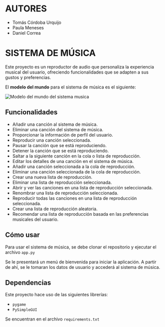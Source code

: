 # AUTORES

- Tomás Córdoba Urquijo
- Paula Meneses
- Daniel Correa

# SISTEMA DE MÚSICA

Este proyecto es un reproductor de audio que personaliza la experiencia musical del usuario, ofreciendo funcionalidades 
que se adapten a sus gustos y preferencias.

El **modelo del mundo** para el sistema de música es el siguiente:

![Modelo del mundo del sistema musica](assets/UML/Sistema_de_Música_M.drawio.png)



## Funcionalidades

- Añadir una canción al sistema de música.
- Eliminar una canción del sistema de música.
- Proporcionar la información de perfil del usuario.
- Reproducir una canción seleccionada.
- Pausar la canción que se está reproduciendo.
- Detener la canción que se está reproduciendo.
- Saltar a la siguiente canción en la cola o lista de reproducción.
- Editar los detalles de una canción en el sistema de música.
- Añadir una canción seleccionada a la cola de reproducción.
- Eliminar una canción seleccionada de la cola de reproducción.
- Crear una nueva lista de reproducción.
- Eliminar una lista de reproducción seleccionada.
- Abrir y ver las canciones en una lista de reproducción seleccionada.
- Renombrar una lista de reproducción seleccionada.
- Reproducir todas las canciones en una lista de reproducción seleccionada.
- Crear una lista de reproducción aleatoria.
- Recomendar una lista de reproducción basada en las preferencias musicales del usuario.

## Cómo usar

Para usar el sistema de música, se debe clonar el repositorio y ejecutar el archivo `app.py`

Se le presentará un menú de bienvenida para iniciar la aplicación. A partir de ahí, se le tomaran los datos de usuario y 
accederá al sistema de música.

## Dependencias

Este proyecto hace uso de las siguientes librerías:

- `pygame`
- `PySimpleGUI`

Se encuentran en el archivo `requirements.txt`
